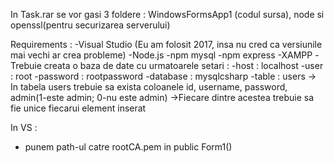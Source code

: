 In Task.rar se vor gasi 3 foldere : WindowsFormsApp1 (codul sursa), node si openssl(pentru securizarea serverului)

Requirements :
-Visual Studio (Eu am folosit 2017, insa nu cred ca versiunile mai vechi ar crea probleme)
-Node.js
-npm mysql
-npm express
-XAMPP
-Trebuie creata o baza de date cu urmatoarele setari :
   -host : localhost
   -user : root
   -password : rootpassword
   -database : mysqlcsharp
   -table : users  -> In tabela users trebuie sa exista coloanele id, username, password, admin(1-este admin; 0-nu este admin)
                   ->Fiecare dintre acestea trebuie sa fie unice fiecarui element inserat
   
In VS : 
  - punem path-ul catre rootCA.pem in public Form1()   
   
